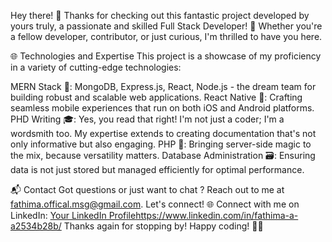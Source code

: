 Hey there! 👋 Thanks for checking out this fantastic project developed by yours truly, a passionate and skilled Full Stack Developer! 🌟 Whether you're a fellow developer, contributor, or just curious, I'm thrilled to have you here.

🌐 Technologies and Expertise
This project is a showcase of my proficiency in a variety of cutting-edge technologies:

MERN Stack 🚀: MongoDB, Express.js, React, Node.js - the dream team for building robust and scalable web applications.
React Native 📱: Crafting seamless mobile experiences that run on both iOS and Android platforms.
PHD Writing 🎓: Yes, you read that right! I'm not just a coder; I'm a wordsmith too. My expertise extends to creating documentation that's not only informative but also engaging.
PHP 🐘: Bringing server-side magic to the mix, because versatility matters.
Database Administration 🗃️: Ensuring data is not just stored but managed efficiently for optimal performance.

📬 Contact
Got questions or just want to chat ? Reach out to me at fathima.offical.msg@gmail.com. Let's connect! 🌐
Connect with me on LinkedIn: [Your LinkedIn Profile](https://www.linkedin.com/in/fathima-a-a2534b28b/)https://www.linkedin.com/in/fathima-a-a2534b28b/
Thanks again for stopping by! Happy coding! 🚀✨
